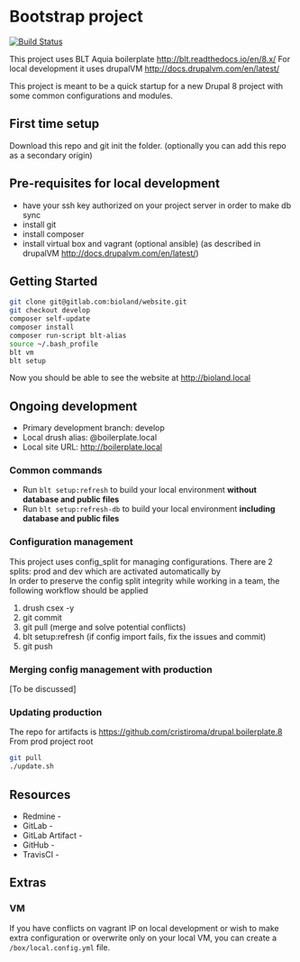 # Bootstrap project
[![Build Status](https://travis-ci.org/cristiroma/drupal.boilerplate.8.svg?branch=blt)](https://travis-ci.org/cristiroma/drupal.boilerplate.8)

This project uses BLT Aquia boilerplate http://blt.readthedocs.io/en/8.x/
For local development it uses drupalVM http://docs.drupalvm.com/en/latest/

This project is meant to be a quick startup for a new Drupal 8 project with some common configurations and modules.

## First time setup
Download this repo and git init the folder. (optionally you can add this repo as a secondary origin)



## Pre-requisites for local development
* have your ssh key authorized on your project server in order to make db sync
* install git
* install composer
* install virtual box and vagrant (optional ansible) (as described in drupalVM http://docs.drupalvm.com/en/latest/)

## Getting Started

```bash
git clone git@gitlab.com:bioland/website.git
git checkout develop
composer self-update
composer install
composer run-script blt-alias
source ~/.bash_profile
blt vm
blt setup
```
Now you should be able to see the website at http://bioland.local

## Ongoing development
* Primary development branch: develop
* Local drush alias: @boilerplate.local
* Local site URL: http://boilerplate.local

### Common commands
* Run ```blt setup:refresh``` to build your local environment **without database and public files**
* Run ```blt setup:refresh-db``` to build your local environment **including database and public files**

### Configuration management
This project uses config_split for managing configurations. There are 2 splits: prod and dev which are activated automatically by  
In order to preserve the config split integrity while working in a team, the following workflow should be applied 

1. drush csex -y
2. git commit
3. git pull (merge and solve potential conflicts)
4. blt setup:refresh (if config import fails, fix the issues and commit)
5. git push

### Merging config management with production
[To be discussed]

### Updating production
The repo for artifacts is https://github.com/cristiroma/drupal.boilerplate.8
From prod project root
```bash 
git pull
./update.sh
```


## Resources

* Redmine - 
* GitLab - 
* GitLab Artifact - 
* GitHub - 
* TravisCI - 


## Extras
### VM
If you have conflicts on vagrant IP on local development or wish to make extra configuration or overwrite only on your local VM, you can create a ```/box/local.config.yml``` file.

